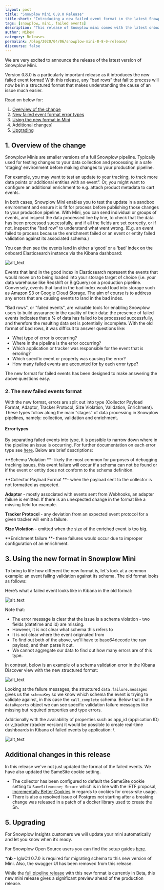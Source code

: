 ```yaml
---
layout: post
title: "Snowplow Mini 0.8.0 Release"
title-short: "Introducing a new failed event format in the latest Snowplow Mini release: 0.8.0"
tags: [snowplow, mini, failed events]
description: "This release of Snowplow mini comes with the latest onboard components that emit failed events by type of error."
author: MikeN
category: Releases
permalink: /blog/2020/04/06/snowplow-mini-0-8-0-release/
discourse: false
---
```


We are very excited to announce the release of the latest version of Snowplow Mini.

Version 0.8.0 is a particularly important release as it introduces the new failed event format! With this release, any “bad rows” that fail to process will now be in a structured format that makes understanding the cause of an issue much easier. 

Read on below for:



1. [Overview of the change](#1-Overview-of-the-change)
2. [New failed event format error types](#2-The-new-failed-events-format)
3. [Using the new format in Mini](#3-Using-the-new-format-in-Snowplow-Mini)
4. [Additional changes](#4-Additional-changes-in-this-release)]
5. [Upgrading](#5-Upgrading)


## 1. Overview of the change

Snowplow Minis are smaller versions of a full Snowplow pipeline. Typically used for testing changes to your data collection and processing in a safe ‘staging’ environment before making changes to your production pipeline. 

For example, you may want to test an update to your tracking, to track more data points or additional entities with an event". Or, you might want to configure an additional enrichment to e.g. attach product metadata to cart events.

 

In both cases, Snowplow Mini enables you to test the update in a sandbox environment and ensure it is fit for process before publishing those changes to your production pipeline. With Mini, you can send individual or groups of events, and inspect the data processed line by line, to check that the data has been processed successfully, and if all the fields are set correctly, or if not, inspect the "bad row" to understand what went wrong. (E.g. an event failed to process because the enrichment failed or an event or entity failed validation against its associated schema.)

You can then see the events land in either a ‘good’ or a ‘bad’ index on the onboard Elasticsearch instance via the Kibana dashboard:

![alt_text](/assets/img/blog/2020/04/kibana-index.png "Choosing an index in Kibana")


Events that land in the good index in Elasticsearch represent the events that would move on to being loaded into your storage target of choice (i.e. your data warehouse like Redshift or BigQuery) on a production pipeline. Conversely, events that land in the bad index would load into storage such as Amazon S3 or Google Cloud Storage. The aim of course is to address any errors that are causing events to land in the bad index.

"Bad rows", or "failed events", are valuable tools for enabling Snowplow users to build assurance in the quality of their data: the presence of failed events indicates that a % of data has failed to be processed successfully, and therefore the resulting data set is potentially incomplete. With the old format of bad rows, it was difficult to answer questions like:



*   What type of error is occurring?
*   Where in the pipeline is the error occurring?
*   Which application or tracker was responsible for the event that is erroring? 
*   Which specific event or property was causing the error?
*   How many failed events are accounted for by each error type?

The new format for failed events has been designed to make answering the above questions easy.


### 2. The new failed events format

With the new format, errors are split out into type (Collector Payload Format, Adaptor, Tracker Protocol, Size Violation, Validation, Enrichment). These types follow along the main “stages” of data processing in Snowplow pipelines, namely: collection, validation and enrichment.


#### Error types

By separating failed events into type, it is possible to narrow down where in the pipeline an issue is occurring. For further documentation on each error type see [here](https://docs.snowplowanalytics.com/docs/managing-data-quality/understanding-failed-events/). Below are brief descriptions:

**Schema Violation **- likely the most common for purposes of debugging tracking issues, this event failure will occur if a schema can not be found or if the event or entity does not conform to the schema definition.

**Collector Payload Format **- when the payload sent to the collector is not formatted as expected.

**Adaptor** - mostly associated with events sent from Webhooks, an adapter failure is emitted. If there is an unexpected change in the format like a missing field for example.

**Tracker Protocol** - any deviation from an expected event protocol for a given tracker will emit a failure.

**Size Violation** - emitted when the size of the enriched event is too big.

**Enrichment failure **- these failures would occur due to improper configuration of an enrichment.


## 3. Using the new format in Snowplow Mini

To bring to life how different the new format is, let's look at a common example: an event failing validation against its schema. The old format looks as follows: 

Here’s what a failed event looks like in Kibana in the old format:

![alt_text](/assets/img/blog/2020/04/old-format.png "Old format of failed events")


Note that:



*   The error message is clear that the issue is a schema violation - two fields (datetime and id) are missing.
*   However, it is not clear what schema this refers to
*   It is not clear where the event originated from
*   To find out both of the above, we'll have to base64decode the raw payload, and then parse it out.
*   We cannot aggregate our data to find out how many errors are of this type.

In contrast, below is an example of a schema validation error in the Kibana Discover view with the new structured format:

![alt_text](/assets/img/blog/2020/04/new-format.png "Highly structured new format of failed events")


Looking at the failure messages, the structured `data.failure.messages` gives us the `schemaKey` so we know which schema the event is trying to validate against, in this case the `call_complete` schema. Below that in the `dataReports` object we can see specific validation failure messages like missing but required properties and type errors.

Additionally with the availability of properties such as app_id (application ID) or v_tracker (tracker version) it would be possible to create real-time dashboards in Kibana of failed events by application: \

![alt_text](/assets/img/blog/2020/04/kibana-dash.png "Example of a Kibana dashboard")



## Additional changes in this release

In this release we've not just updated the format of the failed events. We have also updated the SameSite cookie setting.



*   The collector has been configured to default the SameSite cookie setting to `SameSite=none; Secure` which is in line with the IETF proposal, [Incrementally Better Cookies](https://tools.ietf.org/html/draft-west-cookie-incrementalism-00) in regards to cookies for cross-site usage. 
*   There is also a resolved issue of Postgres not starting after a breaking change was released in a patch of a docker library used to create the Sn. 


## 5. Upgrading

For Snowplow Insights customers we will update your mini automatically and let you know when it’s ready. 

For Snowplow Open Source users you can find the setup guides [here](https://docs.snowplowanalytics.com/docs/open-source-components-and-applications/snowplow-mini/snowplow-mini-0-8-0/). 

***nb** - IgluCtl 0.7.0 is required for migrating schema to this new version of Mini. Also, the swagger UI has been removed from this release. 

While the [full pipeline release](https://snowplowanalytics.com/blog/2020/01/16/snowplow-release-r118-badrows/) with this new format is currently in Beta, this new mini release gives a significant preview ahead of the production release.